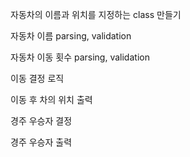 자동차의 이름과 위치를 지정하는 class 만들기

자동차 이름 parsing, validation

자동차 이동 횟수 parsing, validation

이동 결정 로직

이동 후 차의 위치 출력

경주 우승자 결정

경주 우승자 출력
